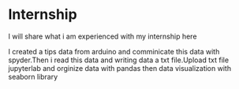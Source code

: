 # Internship

I will share what i am experienced with my internship here


I created a tips data from arduino and comminicate this data with spyder.Then i read this data and writing data a txt file.Upload txt file jupyterlab and orginize data with pandas
then data visualization with seaborn library

